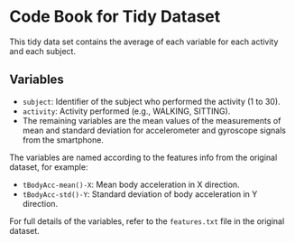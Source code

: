 # Code Book for Tidy Dataset

This tidy data set contains the average of each variable for each activity and each subject.

## Variables

- `subject`: Identifier of the subject who performed the activity (1 to 30).
- `activity`: Activity performed (e.g., WALKING, SITTING).
- The remaining variables are the mean values of the measurements of mean and standard deviation for accelerometer and gyroscope signals from the smartphone.

The variables are named according to the features info from the original dataset, for example:

- `tBodyAcc-mean()-X`: Mean body acceleration in X direction.
- `tBodyAcc-std()-Y`: Standard deviation of body acceleration in Y direction.

For full details of the variables, refer to the `features.txt` file in the original dataset.

